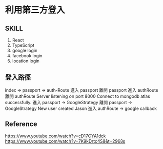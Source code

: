 # 利用第三方登入

## SKILL

1. React
2. TypeScript
3. google login
4. facebook login
5. location login

## 登入路徑

index => passport => auth-Route
進入 passport
離開 passport
進入 authRoute
離開 authRoute
Server listening on port 8000
Connect to mongodb atlas successfully.
進入 passport -> GoogleStrategy
離開 passport -> GoogleStrategy
New user created Jason
進入 authRoute -> google callback

## Reference

https://www.youtube.com/watch?v=cD17CYA1dck
https://www.youtube.com/watch?v=7K9kDrtc4S8&t=2968s

